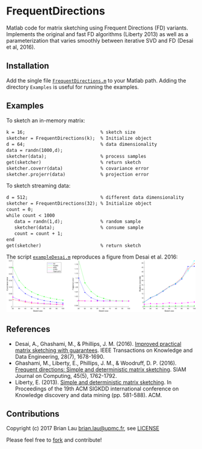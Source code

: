 # FrequentDirections
Matlab code for matrix sketching using Frequent Directions (FD) variants. Implements the original and fast FD algorithms (Liberty 2013) as well as a parameterization that varies smoothly between iterative SVD and FD (Desai et al, 2016).

## Installation
Add the single file [`FrequentDirections.m`](https://github.com/brian-lau/FrequentDirections/blob/master/FrequentDirections.m) to your Matlab path. Adding the directory `Examples` is useful for running the examples.

## Examples
To sketch an in-memory matrix:
```
k = 16;                            % sketch size
sketcher = FrequentDirections(k);  % Initialize object
d = 64;                            % data dimensionality
data = randn(1000,d);
sketcher(data);                    % process samples
get(sketcher)                      % return sketch
sketcher.coverr(data)              % covariance error
sketcher.projerr(data)             % projection error
```

To sketch streaming data:
```
d = 512;                           % different data dimensionality
sketcher = FrequentDirections(32); % Initialize object
count = 0;
while count < 1000
   data = randn(1,d);              % random sample
   sketcher(data);                 % consume sample
   count = count + 1;
end
get(sketcher)                      % return sketch
```

The script [`exampleDesai.m`](https://github.com/brian-lau/FrequentDirections/blob/master/Examples/exampleDesai.m) reproduces a figure from Desai et al. 2016:
<img src="https://raw.githubusercontent.com/brian-lau/FrequentDirections/master/Examples/exampleDesai.png?token=AE8LTL05MRJUFS425NSfXQ1tioSTmhjxks5Zeu0QwA%3D%3D" alt="Drawing" style="width: 700px;" />

## References
* Desai, A., Ghashami, M., & Phillips, J. M. (2016). [Improved practical matrix sketching with guarantees](http://ieeexplore.ieee.org/abstract/document/7429755/). IEEE Transactions on Knowledge and Data Engineering, 28(7), 1678-1690.
* Ghashami, M., Liberty, E., Phillips, J. M., & Woodruff, D. P. (2016). [Frequent directions: Simple and deterministic matrix sketching](http://epubs.siam.org/doi/abs/10.1137/15M1009718?journalCode=smjcat). SIAM Journal on Computing, 45(5), 1762-1792.
* Liberty, E. (2013). [Simple and deterministic matrix sketching](http://www.cs.yale.edu/homes/el327/papers/simpleMatrixSketching.pdf). In Proceedings of the 19th ACM SIGKDD international conference on Knowledge discovery and data mining (pp. 581-588). ACM.

Contributions
--------------------------------
Copyright (c) 2017 Brian Lau [brian.lau@upmc.fr](mailto:brian.lau@upmc.fr), see [LICENSE](https://github.com/brian-lau/FrequentDirections/blob/master/LICENSE)

Please feel free to [fork](https://github.com/brian-lau/FrequentDirections/fork) and contribute!
